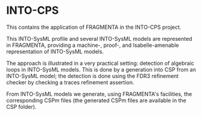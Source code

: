 # INTO-CPS
This contains the application of FRAGMENTA in the INTO-CPS project.

This INTO-SysML profile and several INTO-SysML models are represented in FRAGMENTA, providing
a machine-, proof-, and Isabelle-amenable representation of INTO-SysML models.

The approach is illustrated in a very practical setting: detection of algebraic loops in INTO-SysML models.
This is done by a generation into CSP from an INTO-SysML model; the detection is done using the FDR3 refinement checker by  checking a traces refinement assertion.

From INTO-SysML models we generate, using FRAGMENTA's facilities, the corresponding CSPm files (the generated CSPm files are available in the CSP folder).
